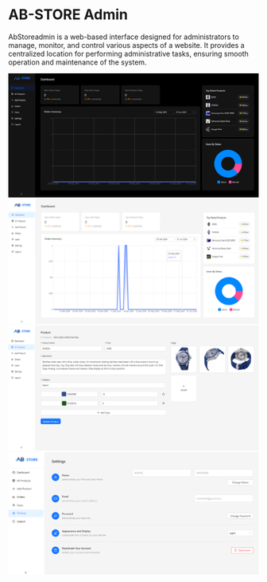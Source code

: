  # AB-STORE Admin

AbStoreadmin is a web-based interface designed for administrators to manage, monitor, and control various aspects of a website. It provides a centralized location for performing administrative tasks, ensuring smooth operation and maintenance of the system.

<img src="src/assets/admin2.png" >
<img src="src/assets/admin3.png" >
  
<img src="src/assets/admin1.png" >
<img src="src/assets/admin4.png" >
